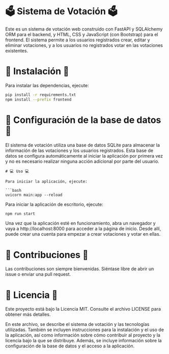 # 🗳️ Sistema de Votación 🗳️

Este es un sistema de votación web construido con FastAPI y SQLAlchemy ORM para el backend, y HTML, CSS y JavaScript (con Bootstrap) para el frontend. El sistema permite a los usuarios registrados crear, editar y eliminar votaciones, y a los usuarios no registrados votar en las votaciones existentes.

# 🚀 Instalación 🚀

Para instalar las dependencias, ejecute:

```bash
pip install -r requirements.txt
npm install --prefix frontend
```
# 💾 Configuración de la base de datos 💾

El sistema de votación utiliza una base de datos SQLite para almacenar la información de las votaciones y los usuarios registrados. Esta base de datos se configura automáticamente al iniciar la aplicación por primera vez y no es necesario realizar ninguna acción adicional por parte del usuario.
```
# 💻 Uso 💻

Para iniciar la aplicación, ejecute:

```bash
uvicorn main:app --reload
```
Para iniciar la aplicación de escritorio, ejecute:

```bash
npm run start
```

Una vez que la aplicación esté en funcionamiento, abra un navegador y vaya a http://localhost:8000 para acceder a la página de inicio. Desde allí, puede crear una cuenta para empezar a crear votaciones y votar en ellas.

# 🤝 Contribuciones 🤝

Las contribuciones son siempre bienvenidas. Siéntase libre de abrir un issue o enviar una pull request.

# 📝 Licencia 📝

Este proyecto está bajo la Licencia MIT. Consulte el archivo LICENSE para obtener más detalles.

En este archivo, se describe el sistema de votación y las tecnologías utilizadas. También se incluyen instrucciones para la instalación y el uso de la aplicación, así como información sobre cómo contribuir al proyecto y la licencia bajo la que se distribuye. Además, se incluye información sobre la configuración de la base de datos y el acceso a la aplicación.